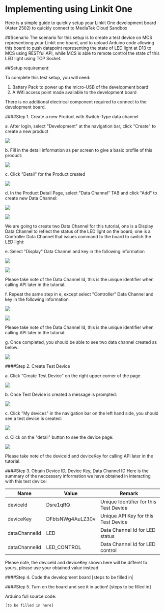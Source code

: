 # Implementing using Linkit One

Here is a simple guide to quickly setup your Linkit One development board (Aster 2502) to quickly connect to MediaTek Cloud Sandbox

##Scenario
The scenario for this setup is to create a test device on MCS representiong your Linkit one board, and to upload Arduino code allowing this board to push datapoint representing the state of LED light at D13 to MCS using RESTful API, while MCS is able to remote control the state of this LED light using TCP Socket.



##Setup requirement:

To complete this test setup, you will need:

1. Battery Pack to power up the micro-USB of the development board
2. A Wifi access point made available to the development board

There is no additional electrical component required to connect to the development board.


####Step 1. Create a new Product with Switch-Type data channel

a. After login, select "Development" at the navigation bar, click "Create" to create a new product

![](https://raw.githubusercontent.com/Mediatek-Cloud/MCS/master/graphics/CreateProduct.JPG)

b. Fill in the detail information as per screen to give a basic profile of this product:

![](https://raw.githubusercontent.com/Mediatek-Cloud/MCS/master/graphics/LinkIt-one-tutorial/02-Create-Product.JPG)

c. Click "Detail" for the Product created

![](https://raw.githubusercontent.com/Mediatek-Cloud/MCS/master/graphics/LinkIt-one-tutorial/03-Product-List.JPG)

d. In the Product Detail Page, select "Data Channel" TAB and click "Add" to create new Data Channel:

![](https://raw.githubusercontent.com/Mediatek-Cloud/MCS/master/graphics/LinkIt-one-tutorial/04-Add-Data-Channel.JPG)

![](https://raw.githubusercontent.com/Mediatek-Cloud/MCS/master/graphics/LinkIt-one-tutorial/05-Add-Data-Channel.JPG)

We are going to create two Data Channel for this tutorial, one is a Display Data Channel to reflect the status of the LED light on the board; one is a Controller Data Channel that issues command to the board to switch the LED light:

e. Select "Display" Data Channel and key in the following information

![](https://raw.githubusercontent.com/Mediatek-Cloud/MCS/master/graphics/LinkIt-one-tutorial/05a-Add-Data-Channel.JPG)

![](https://raw.githubusercontent.com/Mediatek-Cloud/MCS/master/graphics/LinkIt-one-tutorial/07-Add-Data-Channel.JPG)

Please take note of the Data Channel Id, this is the unique identifier when calling API later in the tutorial.

f. Repeat the same step in e, except select "Controller" Data Channel and key in the following information

![](https://raw.githubusercontent.com/Mediatek-Cloud/MCS/master/graphics/LinkIt-one-tutorial/05b-Add-Data-Channel.JPG)

![](https://raw.githubusercontent.com/Mediatek-Cloud/MCS/master/graphics/LinkIt-one-tutorial/08-Add-Data-Channel.JPG)

Please take note of the Data Channel Id, this is the unique identifier when calling API later in the tutorial.

g. Once completed, you should be able to see two data channel created as below:

![](https://raw.githubusercontent.com/Mediatek-Cloud/MCS/master/graphics/LinkIt-one-tutorial/09-Create-Test-Device.JPG)

####Step 2. Create Test Device

a. Click "Create Test Device" on the right upper corner of the page

![](https://raw.githubusercontent.com/Mediatek-Cloud/MCS/master/graphics/LinkIt-one-tutorial/09a-Create-Test-Device.JPG)

b. Once Test Device is created a message is prompted:

![](https://raw.githubusercontent.com/Mediatek-Cloud/MCS/master/graphics/LinkIt-one-tutorial/10-Create-Test-Device.JPG)

c. Click "My devices" in the navigation bar on the left hand side, you should see a test device is created:

![](https://raw.githubusercontent.com/Mediatek-Cloud/MCS/master/graphics/LinkIt-one-tutorial/11-Create-Test-Device.JPG)

d. Click on the "detail" button to see the device page:

![](https://raw.githubusercontent.com/Mediatek-Cloud/MCS/master/graphics/LinkIt-one-tutorial/12-Create-Test-Device.JPG)

Please take note of the deviceId and deviceKey for calling API later in the tutorial.

####Step 3. Obtain Device ID, Device Key, Data Channel ID
Here is the summary of the neccessary information we have obtained in interacting with this test device:

| Name | Value | Remark |
| -- | -- | -- |
| deviceId | Dsre1qRQ | Unique Identifier for this Test Device |
| deviceKey | DFbtsNWg4AuLZ30v  | Unique API Key for this Test Device |
| dataChannelId | LED | Data Channel Id for LED status |
| dataChannelId | LED_CONTROL | Data Channel Id for LED control |

Please note, the deviceId and deviceKey shown here will be differet to yours, please use your obtained value instead.

####Step 4. Code the development board
[steps to be filled in]

####Step 5. Turn on the board and see it in action!
[steps to be filled in]

Arduino full source code:

```
[to be filled in here]

```





